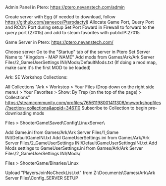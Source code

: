 Admin Panel in Ptero: https://ptero.nevanstech.com/admin

  Create server with Egg (if needed to download, follow https://github.com/saneece/Pterodactyl)
  Allocate Game Port, Query Port and RCON Port during setup
  Set Port Foward in Firewall to forward to the query port (27015) and add to steam favorites with publicIP:27015

Game Server in Ptero: https://ptero.nevanstech.com/

  Choose server
  Go to the "Startup" tab of the server in Ptero
  Set Server Name to "Kingdom - MAP NAME"
  Add mods from Games/Ark/Ark Server Files/2_GameUserSettings INI/Mods/DefaultMods.txt
  (If doing a mod map, make sure it's the first MOD to be loaded)

Ark: SE Workshop Collections:

  All Collections "Ark > Workstop > Your Files (Drop down on the right side menu) > Your Favorites > Show: By Trep (on the top of the page) > Collections"
  https://steamcommunity.com/profiles/76561198001411306/myworkshopfiles/?section=collections&appid=346110
  Subscribe to Collection to begin pre-downloading mods

Files > ShooterGame\Saved\Config\LinuxServer\

  Add Game.ini from Games/Ark/Ark Server Files/1_Game INI/DefaultGameINI.txt
  Add GameUserSettings.ini from Games/Ark/Ark Server Files/2_GameUserSettings INI/DefaultGameUserSettingsINI.txt
    Add Mods settings to GameUserSettings.ini from Games/Ark/Ark Server Files/2_GameUserSettings INI/Mods/

Files > ShooterGame/Binaries/Linux

  Upload "PlayersJoinNoCheckList.txt" from Z:\Documents\Games\Ark\Ark Server Files\Config\_SERVER SETUP
